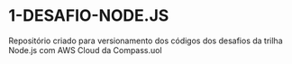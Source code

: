 # 1-DESAFIO-NODE.JS
Repositório criado para versionamento dos códigos dos desafios da trilha Node.js com AWS Cloud da Compass.uol
